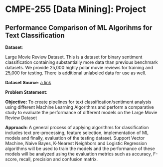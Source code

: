 # CMPE-255 [Data Mining]: Project
## Performance Comparison of ML Algorihms for Text Classification


**Dataset**: 

Large Movie Review Dataset. 
This is a dataset for binary sentiment classification containing substantially more data than previous benchmark datasets. We provide 25,000 highly polar movie reviews for training and 25,000 for testing. There is additional unlabeled data for use as well.

**Dataset Source**: 
[a link](https://ai.stanford.edu/~amaas/data/sentiment/)
    
**Problem Statement**:

**Objective:** To create pipelines for text classification/sentiment analysis using different Machine Learning Algorithms and perform a comparative study to evaluate the performance of different models on the Large Movie Review Dataset

**Approach:** A general process of applying algorithms for classification includes text pre-processing, feature selection, implementation of ML models and finally, evaluation of the testing dataset. Support Vector Machine, Naive Bayes, K-Nearest Neighbors and Logistic Regression algorithms will be used to train the models and the performance of these models will be analyzed using the evaluation metrics such as accuracy, F-score, recall, precision and confusion matrix.


